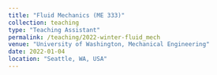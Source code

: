 ```yaml
---
title: "Fluid Mechanics (ME 333)"
collection: teaching
type: "Teaching Assistant"
permalink: /teaching/2022-winter-fluid_mech
venue: "University of Washington, Mechanical Engineering"
date: 2022-01-04
location: "Seattle, WA, USA"
---
```


